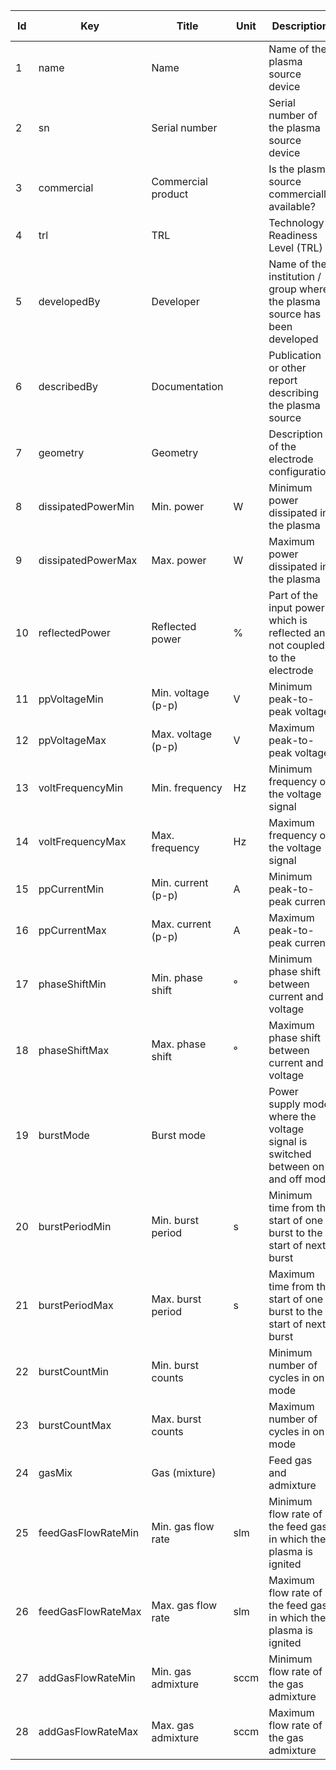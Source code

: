 |Id|Key|Title|Unit|Description|Type|Occ|Allowed values|
|-|-|-|-|-|-|-|-|
|1|name|Name||Name of the plasma source device|string|1||
|2|sn|Serial number||Serial number of the plasma source device|string|1||
|3|commercial|Commercial product||Is the plasma source commercially available?|string|1||
|4|trl|TRL||Technology Readiness Level (TRL)|number|1||
|5|developedBy|Developer||Name of the institution / group where the plasma source has been developed|string|1||
|6|describedBy|Documentation||Publication or other report describing the plasma source|string|1||
|7|geometry|Geometry||Description of the electrode configuration|string|1||
|8|dissipatedPowerMin|Min. power|W|Minimum power dissipated in the plasma|number|0||
|9|dissipatedPowerMax|Max. power|W|Maximum power dissipated in the plasma|number|0||
|10|reflectedPower|Reflected power|%|Part of the input power which is reflected and not coupled to the electrode|number|0||
|11|ppVoltageMin|Min. voltage (p-p)|V|Minimum peak-to-peak voltage|number|1||
|12|ppVoltageMax|Max. voltage (p-p)|V|Maximum peak-to-peak voltage|number|1||
|13|voltFrequencyMin|Min. frequency|Hz|Minimum frequency of the voltage signal|number|1||
|14|voltFrequencyMax|Max. frequency|Hz|Maximum frequency of the voltage signal|number|1||
|15|ppCurrentMin|Min. current (p-p)|A|Minimum peak-to-peak current|number|0||
|16|ppCurrentMax|Max. current (p-p)|A|Maximum peak-to-peak current|number|0||
|17|phaseShiftMin|Min. phase shift|°|Minimum phase shift between current and voltage|number|0||
|18|phaseShiftMax|Max. phase shift|°|Maximum phase shift between current and voltage|number|0||
|19|burstMode|Burst mode||Power supply mode where the voltage signal is switched between on and off mode|boolean|1||
|20|burstPeriodMin|Min. burst period|s|Minimum time from the start of one burst to the start of next burst|number|0||
|21|burstPeriodMax|Max. burst period|s|Maximum time from the start of one burst to the start of next burst|number|0||
|22|burstCountMin|Min. burst counts||Minimum number of cycles in on mode|number|0||
|23|burstCountMax|Max. burst counts||Maximum number of cycles in on mode|number|0||
|24|gasMix|Gas (mixture)||Feed gas and admixture|string|1||
|25|feedGasFlowRateMin|Min. gas flow rate|slm|Minimum flow rate of the feed gas in which the plasma is ignited|number|0||
|26|feedGasFlowRateMax|Max. gas flow rate|slm|Maximum flow rate of the feed gas in which the plasma is ignited|number|0||
|27|addGasFlowRateMin|Min. gas admixture|sccm|Minimum flow rate of the gas admixture|number|0||
|28|addGasFlowRateMax|Max. gas admixture|sccm|Maximum flow rate of the gas admixture|number|0||
